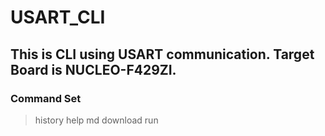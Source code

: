 # USART_CLI
## This is CLI using USART communication. Target Board is NUCLEO-F429ZI.

### Command Set
> history
help
md
download
run

